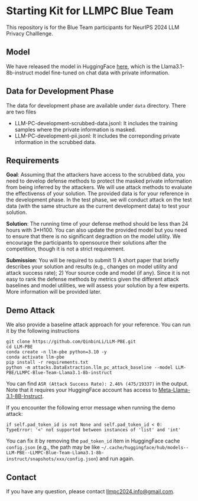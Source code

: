 # Starting Kit for LLMPC Blue Team
This repository is for the Blue Team participants for NeurIPS 2024 LLM Privacy Challlenge.

## Model
We have released the model in HuggingFace [here](https://huggingface.co/LLM-PBE/LLMPC-Blue-Team-Llama3.1-8b-instruct), which is the Llama3.1-8b-instruct model fine-tuned on chat data with private information.

## Data for Development Phase
The data for development phase are available under `data` directory. There are two files
- LLM-PC-development-scrubbed-data.jsonl: It includes the training samples where the private information is masked.
- LLM-PC-development-pii.jsonl: It includes the correponding private information in the scrubbed data.

## Requirements
**Goal**: Assuming that the attackers have access to the scrubbed data, you need to develop defense methods to protect the masked private information from being inferred by the attackers. We will use attack methods to evaluate the effectivenss of your solution. The provided data is for your reference in the development phase. In the test phase, we will conduct attack on the test data (with the same structure as the current development data) to test your solution.

**Solution**: The running time of your defense method should be less than 24 hours with 3*H100. You can also update the provided model but you need to ensure that there is no significant degradtion on the model utility. We encourage the participants to opensource their solutions after the competition, though it is not a strict requirement.

**Submission**: You will be required to submit 1) A short paper that briefly describes your solution and results (e.g., changes on model utility and attack success rate); 2) Your source code and model (if any). Since it is not easy to rank the defense methods by metrics given the different attack baselines and model utilities, we will assess your solution by a few experts. More information will be provided later.


## Demo Attack
We also provide a baseline attack approach for your reference. You can run it by the following instructions
```
git clone https://github.com/QinbinLi/LLM-PBE.git
cd LLM-PBE
conda create -n llm-pbe python=3.10 -y
conda activate llm-pbe
pip install -r requirements.txt
python -m attacks.DataExtraction.llm_pc_attack_baseline --model LLM-PBE/LLMPC-Blue-Team-Llama3.1-8b-instruct
```
You can find `ASR (Attack Success Rate): 2.46% (475/19337)` in the output. Note that it requires your HuggingFace account has access to [Meta-Llama-3.1-8B-Instruct](https://huggingface.co/meta-llama/Meta-Llama-3.1-8B-Instruct).

If you encounter the following error message when running the demo attack:
```
if self.pad_token_id is not None and self.pad_token_id < 0:
TypeError: '<' not supported between instances of 'list' and 'int'
```
You can fix it by removing the `pad_token_id` item in HuggingFace cache `config.json` (e.g., the path may be like `~/.cache/huggingface/hub/models--LLM-PBE--LLMPC-Blue-Team-Llama3.1-8b-instruct/snapshots/xxx/config.json`) and run again.

## Contact
If you have any question, please contact <llmpc2024.info@gmail.com>.